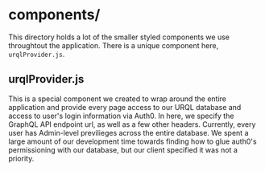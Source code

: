 # components/

This directory holds a lot of the smaller styled components we use throughtout the application. There is a unique component here, `urqlProvider.js`.

**urqlProvider.js**
---
This is a special component we created to wrap around the entire application and provide every page access to our URQL database and access to user's login information via Auth0. In here, we specify the GraphQL API endpoint url, as well as a few other headers. Currently, every user has Admin-level previlieges across the entire database. We spent a large amount of our development time towards finding how to glue auth0's permissioning with our database, but our client specified it was not a priority.